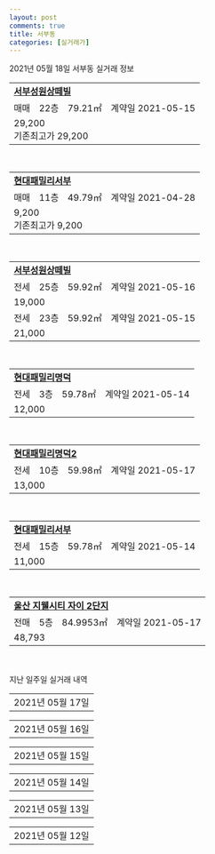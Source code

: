 ```yaml
---
layout: post
comments: true
title: 서부동
categories: [실거래가]
---
```


2021년 05월 18일 서부동 실거래 정보

<table>
  <tr>
    <td colspan="4" style="font-weight: bold;"><a href="https://search.naver.com/search.naver?query=서부성원상떼빌">서부성원상떼빌</a></td>
  </tr>
    
  <tr>
    <td>매매</td>
    <td>22층</td>
    <td>79.21㎡</td>
    <td>계약일 2021-05-15</td>
  </tr>
  <tr>
    <td colspan="4">29,200<br>기존최고가 29,200</td>
  </tr>
    
</table>
<br>
<table>
  <tr>
    <td colspan="4" style="font-weight: bold;"><a href="https://search.naver.com/search.naver?query=현대패밀리서부">현대패밀리서부</a></td>
  </tr>
    
  <tr>
    <td>매매</td>
    <td>11층</td>
    <td>49.79㎡</td>
    <td>계약일 2021-04-28</td>
  </tr>
  <tr>
    <td colspan="4">9,200<br>기존최고가 9,200</td>
  </tr>
    
</table>
<br>
<table>
  <tr>
    <td colspan="4" style="font-weight: bold;"><a href="https://search.naver.com/search.naver?query=서부성원상떼빌">서부성원상떼빌</a></td>
  </tr>
    
  <tr>
    <td>전세</td>
    <td>25층</td>
    <td>59.92㎡</td>
    <td>계약일 2021-05-16</td>
  </tr>
  <tr>
    <td colspan="4">19,000</td>
  </tr>
    
  <tr>
    <td>전세</td>
    <td>23층</td>
    <td>59.92㎡</td>
    <td>계약일 2021-05-15</td>
  </tr>
  <tr>
    <td colspan="4">21,000</td>
  </tr>
    
</table>
<br>
<table>
  <tr>
    <td colspan="4" style="font-weight: bold;"><a href="https://search.naver.com/search.naver?query=현대패밀리명덕">현대패밀리명덕</a></td>
  </tr>
    
  <tr>
    <td>전세</td>
    <td>3층</td>
    <td>59.78㎡</td>
    <td>계약일 2021-05-14</td>
  </tr>
  <tr>
    <td colspan="4">12,000</td>
  </tr>
    
</table>
<br>
<table>
  <tr>
    <td colspan="4" style="font-weight: bold;"><a href="https://search.naver.com/search.naver?query=현대패밀리명덕2">현대패밀리명덕2</a></td>
  </tr>
    
  <tr>
    <td>전세</td>
    <td>10층</td>
    <td>59.98㎡</td>
    <td>계약일 2021-05-17</td>
  </tr>
  <tr>
    <td colspan="4">13,000</td>
  </tr>
    
</table>
<br>
<table>
  <tr>
    <td colspan="4" style="font-weight: bold;"><a href="https://search.naver.com/search.naver?query=현대패밀리서부">현대패밀리서부</a></td>
  </tr>
    
  <tr>
    <td>전세</td>
    <td>15층</td>
    <td>59.78㎡</td>
    <td>계약일 2021-05-14</td>
  </tr>
  <tr>
    <td colspan="4">11,000</td>
  </tr>
    
</table>
<br>
<table>
  <tr>
    <td colspan="4" style="font-weight: bold;"><a href="https://search.naver.com/search.naver?query=울산 지웰시티 자이 2단지">울산 지웰시티 자이 2단지</a></td>
  </tr>
    
  <tr>
    <td>전매</td>
    <td>5층</td>
    <td>84.9953㎡</td>
    <td>계약일 2021-05-17</td>
  </tr>
  <tr>
    <td colspan="4">48,793</td>
  </tr>
    
</table>
    
<div style="margin-top: 50px; margin-bottom: 13px">지난 일주일 실거래 내역</div>

  <table style="width: 100%; margin-bottom: 1px">
      <tr class="header">
        <td>2021년 05월 17일</td>
      </tr>
      <tr class="child" style="display: none">
        <td>
            
        <table>
          <tr>
            <td colspan="4" style="font-weight: bold;"><a href="https://search.naver.com/search.naver?query=현대패밀리명덕">현대패밀리명덕</a></td>
          </tr>

          <tr>
            <td>매매</td>
            <td>13층</td>
            <td>59.78㎡</td>
            <td>계약일 2021-05-07</td>
          </tr>
          <tr>
            <td colspan="4">13,700<br>기존최고가 13,700</td>
          </tr>
    
        </table>
        <table style="margin-top: 5px">
          <tr>
            <td colspan="4" style="font-weight: bold;"><a href="https://search.naver.com/search.naver?query=울산 지웰시티 자이 1단지">울산 지웰시티 자이 1단지</a></td>
          </tr>
    
          <tr>
            <td>전매</td>
            <td>30층</td>
            <td>84.9957㎡</td>
            <td>계약일 2021-05-04</td>
          </tr>
          <tr>
            <td colspan="4">58,520</td>
          </tr>
    
          <tr>
            <td>전매</td>
            <td>24층</td>
            <td>84.9957㎡</td>
            <td>계약일 2021-05-05</td>
          </tr>
          <tr>
            <td colspan="4">58,120</td>
          </tr>
    
          <tr>
            <td>전매</td>
            <td>17층</td>
            <td>84.9957㎡</td>
            <td>계약일 2021-05-15</td>
          </tr>
          <tr>
            <td colspan="4">56,162</td>
          </tr>
    
          <tr>
            <td>전매</td>
            <td>13층</td>
            <td>84.9957㎡</td>
            <td>계약일 2021-05-16</td>
          </tr>
          <tr>
            <td colspan="4">56,020</td>
          </tr>
    
          <tr>
            <td>전매</td>
            <td>25층</td>
            <td>84.9957㎡</td>
            <td>계약일 2021-05-13</td>
          </tr>
          <tr>
            <td colspan="4">55,723</td>
          </tr>
    
          <tr>
            <td>전매</td>
            <td>5층</td>
            <td>84.9976㎡</td>
            <td>계약일 2021-05-15</td>
          </tr>
          <tr>
            <td colspan="4">54,163</td>
          </tr>
    
          <tr>
            <td>전매</td>
            <td>13층</td>
            <td>84.9804㎡</td>
            <td>계약일 2021-05-12</td>
          </tr>
          <tr>
            <td colspan="4">53,870</td>
          </tr>
    
          <tr>
            <td>전매</td>
            <td>22층</td>
            <td>84.9957㎡</td>
            <td>계약일 2021-05-11</td>
          </tr>
          <tr>
            <td colspan="4">53,420</td>
          </tr>
    
          <tr>
            <td>전매</td>
            <td>2층</td>
            <td>84.9976㎡</td>
            <td>계약일 2021-05-14</td>
          </tr>
          <tr>
            <td colspan="4">52,409</td>
          </tr>
    
          <tr>
            <td>전매</td>
            <td>1층</td>
            <td>84.9957㎡</td>
            <td>계약일 2021-05-16</td>
          </tr>
          <tr>
            <td colspan="4">50,710</td>
          </tr>
    
          <tr>
            <td>전매</td>
            <td>13층</td>
            <td>59.9933㎡</td>
            <td>계약일 2021-05-10</td>
          </tr>
          <tr>
            <td colspan="4">42,443</td>
          </tr>
    
          <tr>
            <td>전매</td>
            <td>6층</td>
            <td>59.9933㎡</td>
            <td>계약일 2021-04-20</td>
          </tr>
          <tr>
            <td colspan="4">41,510</td>
          </tr>
    
        </table>
        <table style="margin-top: 5px">
          <tr>
            <td colspan="4" style="font-weight: bold;"><a href="https://search.naver.com/search.naver?query=울산 지웰시티 자이 2단지">울산 지웰시티 자이 2단지</a></td>
          </tr>
    
          <tr>
            <td>전매</td>
            <td>24층</td>
            <td>84.9957㎡</td>
            <td>계약일 2021-05-15</td>
          </tr>
          <tr>
            <td colspan="4">56,950</td>
          </tr>
    
          <tr>
            <td>전매</td>
            <td>18층</td>
            <td>84.9957㎡</td>
            <td>계약일 2021-05-16</td>
          </tr>
          <tr>
            <td colspan="4">55,374</td>
          </tr>
    
          <tr>
            <td>전매</td>
            <td>9층</td>
            <td>84.9839㎡</td>
            <td>계약일 2021-04-20</td>
          </tr>
          <tr>
            <td colspan="4">48,150</td>
          </tr>
    
        </table>
    
        </td>
      </tr>
  </table>
    
  <table style="width: 100%; margin-bottom: 1px">
      <tr class="header">
        <td>2021년 05월 16일</td>
      </tr>
      <tr class="child" style="display: none">
        <td>
            
        <table>
          <tr>
            <td colspan="4" style="font-weight: bold;"><a href="https://search.naver.com/search.naver?query=실거래정보없음">실거래정보없음</a></td>
          </tr>

        </table>
    
        </td>
      </tr>
  </table>
    
  <table style="width: 100%; margin-bottom: 1px">
      <tr class="header">
        <td>2021년 05월 15일</td>
      </tr>
      <tr class="child" style="display: none">
        <td>
            
        <table>
          <tr>
            <td colspan="4" style="font-weight: bold;"><a href="https://search.naver.com/search.naver?query=서영골든">서영골든</a></td>
          </tr>

          <tr>
            <td>매매</td>
            <td>6층</td>
            <td>76.6638㎡</td>
            <td>계약일 2021-04-21</td>
          </tr>
          <tr>
            <td colspan="4">14,300<br>기존최고가 14,300</td>
          </tr>
    
        </table>
        <table style="margin-top: 5px">
          <tr>
            <td colspan="4" style="font-weight: bold;"><a href="https://search.naver.com/search.naver?query=현대패밀리서부">현대패밀리서부</a></td>
          </tr>
    
          <tr>
            <td>매매</td>
            <td>10층</td>
            <td>49.79㎡</td>
            <td>계약일 2021-05-08</td>
          </tr>
          <tr>
            <td colspan="4">10,000<br>기존최고가 10,000</td>
          </tr>
    
        </table>
        <table style="margin-top: 5px">
          <tr>
            <td colspan="4" style="font-weight: bold;"><a href="https://search.naver.com/search.naver?query=서부성원상떼빌">서부성원상떼빌</a></td>
          </tr>
    
          <tr>
            <td>전세</td>
            <td>19층</td>
            <td>114.03㎡</td>
            <td>계약일 2021-04-03</td>
          </tr>
          <tr>
            <td colspan="4">35,000</td>
          </tr>
    
        </table>
        <table style="margin-top: 5px">
          <tr>
            <td colspan="4" style="font-weight: bold;"><a href="https://search.naver.com/search.naver?query=현대패밀리서부">현대패밀리서부</a></td>
          </tr>
    
          <tr>
            <td>월세</td>
            <td>2층</td>
            <td>49.85㎡</td>
            <td>계약일 2021-04-13</td>
          </tr>
          <tr>
            <td colspan="4">20 (2,500)</td>
          </tr>
    
        </table>
        <table style="margin-top: 5px">
          <tr>
            <td colspan="4" style="font-weight: bold;"><a href="https://search.naver.com/search.naver?query=울산 지웰시티 자이 1단지">울산 지웰시티 자이 1단지</a></td>
          </tr>
    
          <tr>
            <td>전매</td>
            <td>3층</td>
            <td>84.9804㎡</td>
            <td>계약일 2021-05-13</td>
          </tr>
          <tr>
            <td colspan="4">49,034</td>
          </tr>
    
          <tr>
            <td>전매</td>
            <td>27층</td>
            <td>59.9908㎡</td>
            <td>계약일 2021-05-10</td>
          </tr>
          <tr>
            <td colspan="4">40,980</td>
          </tr>
    
        </table>
        <table style="margin-top: 5px">
          <tr>
            <td colspan="4" style="font-weight: bold;"><a href="https://search.naver.com/search.naver?query=울산 지웰시티 자이 2단지">울산 지웰시티 자이 2단지</a></td>
          </tr>
    
          <tr>
            <td>전매</td>
            <td>18층</td>
            <td>84.9976㎡</td>
            <td>계약일 2021-05-12</td>
          </tr>
          <tr>
            <td colspan="4">57,294</td>
          </tr>
    
          <tr>
            <td>전매</td>
            <td>15층</td>
            <td>84.9976㎡</td>
            <td>계약일 2021-05-10</td>
          </tr>
          <tr>
            <td colspan="4">55,370</td>
          </tr>
    
        </table>
    
        </td>
      </tr>
  </table>
    
  <table style="width: 100%; margin-bottom: 1px">
      <tr class="header">
        <td>2021년 05월 14일</td>
      </tr>
      <tr class="child" style="display: none">
        <td>
            
        <table>
          <tr>
            <td colspan="4" style="font-weight: bold;"><a href="https://search.naver.com/search.naver?query=현대패밀리서부">현대패밀리서부</a></td>
          </tr>

          <tr>
            <td>전세</td>
            <td>8층</td>
            <td>49.79㎡</td>
            <td>계약일 2021-05-12</td>
          </tr>
          <tr>
            <td colspan="4">7,500<br>기존최고가 None</td>
          </tr>
    
        </table>
        <table style="margin-top: 5px">
          <tr>
            <td colspan="4" style="font-weight: bold;"><a href="https://search.naver.com/search.naver?query=울산 지웰시티 자이 1단지">울산 지웰시티 자이 1단지</a></td>
          </tr>
    
          <tr>
            <td>전매</td>
            <td>28층</td>
            <td>84.9957㎡</td>
            <td>계약일 2021-05-13</td>
          </tr>
          <tr>
            <td colspan="4">55,353</td>
          </tr>
    
          <tr>
            <td>전매</td>
            <td>6층</td>
            <td>84.9957㎡</td>
            <td>계약일 2021-05-08</td>
          </tr>
          <tr>
            <td colspan="4">52,563</td>
          </tr>
    
        </table>
        <table style="margin-top: 5px">
          <tr>
            <td colspan="4" style="font-weight: bold;"><a href="https://search.naver.com/search.naver?query=울산 지웰시티 자이 2단지">울산 지웰시티 자이 2단지</a></td>
          </tr>
    
          <tr>
            <td>전매</td>
            <td>14층</td>
            <td>84.9957㎡</td>
            <td>계약일 2021-05-08</td>
          </tr>
          <tr>
            <td colspan="4">57,133</td>
          </tr>
    
        </table>
    
        </td>
      </tr>
  </table>
    
  <table style="width: 100%; margin-bottom: 1px">
      <tr class="header">
        <td>2021년 05월 13일</td>
      </tr>
      <tr class="child" style="display: none">
        <td>
            
        <table>
          <tr>
            <td colspan="4" style="font-weight: bold;"><a href="https://search.naver.com/search.naver?query=서영골든">서영골든</a></td>
          </tr>

          <tr>
            <td>매매</td>
            <td>12층</td>
            <td>84.9563㎡</td>
            <td>계약일 2021-05-01</td>
          </tr>
          <tr>
            <td colspan="4">20,900<br>기존최고가 20,900</td>
          </tr>
    
        </table>
        <table style="margin-top: 5px">
          <tr>
            <td colspan="4" style="font-weight: bold;"><a href="https://search.naver.com/search.naver?query=현대패밀리명덕">현대패밀리명덕</a></td>
          </tr>
    
          <tr>
            <td>매매</td>
            <td>2층</td>
            <td>59.78㎡</td>
            <td>계약일 2021-05-12</td>
          </tr>
          <tr>
            <td colspan="4">14,450<br>기존최고가 14,800</td>
          </tr>
    
        </table>
        <table style="margin-top: 5px">
          <tr>
            <td colspan="4" style="font-weight: bold;"><a href="https://search.naver.com/search.naver?query=현대패밀리서부">현대패밀리서부</a></td>
          </tr>
    
          <tr>
            <td>전세</td>
            <td>11층</td>
            <td>59.78㎡</td>
            <td>계약일 2021-03-04</td>
          </tr>
          <tr>
            <td colspan="4">9,800</td>
          </tr>
    
        </table>
        <table style="margin-top: 5px">
          <tr>
            <td colspan="4" style="font-weight: bold;"><a href="https://search.naver.com/search.naver?query=울산 지웰시티 자이 2단지">울산 지웰시티 자이 2단지</a></td>
          </tr>
    
          <tr>
            <td>전매</td>
            <td>24층</td>
            <td>84.9957㎡</td>
            <td>계약일 2021-05-12</td>
          </tr>
          <tr>
            <td colspan="4">53,270</td>
          </tr>
    
        </table>
    
        </td>
      </tr>
  </table>
    
  <table style="width: 100%; margin-bottom: 1px">
      <tr class="header">
        <td>2021년 05월 12일</td>
      </tr>
      <tr class="child" style="display: none">
        <td>
            
        <table>
          <tr>
            <td colspan="4" style="font-weight: bold;"><a href="https://search.naver.com/search.naver?query=서부성원상떼빌">서부성원상떼빌</a></td>
          </tr>

          <tr>
            <td>매매</td>
            <td>24층</td>
            <td>59.92㎡</td>
            <td>계약일 2021-05-09</td>
          </tr>
          <tr>
            <td colspan="4">23,000<br>기존최고가 23,000</td>
          </tr>
    
        </table>
        <table style="margin-top: 5px">
          <tr>
            <td colspan="4" style="font-weight: bold;"><a href="https://search.naver.com/search.naver?query=현대패밀리명덕">현대패밀리명덕</a></td>
          </tr>
    
          <tr>
            <td>매매</td>
            <td>10층</td>
            <td>59.78㎡</td>
            <td>계약일 2021-05-09</td>
          </tr>
          <tr>
            <td colspan="4">16,900<br>기존최고가 16,900</td>
          </tr>
    
          <tr>
            <td>매매</td>
            <td>2층</td>
            <td>59.78㎡</td>
            <td>계약일 2021-05-08</td>
          </tr>
          <tr>
            <td colspan="4">14,800<br>기존최고가 14,800</td>
          </tr>
    
        </table>
        <table style="margin-top: 5px">
          <tr>
            <td colspan="4" style="font-weight: bold;"><a href="https://search.naver.com/search.naver?query=현대패밀리서부2">현대패밀리서부2</a></td>
          </tr>
    
          <tr>
            <td>매매</td>
            <td>8층</td>
            <td>84.97㎡</td>
            <td>계약일 2021-05-11</td>
          </tr>
          <tr>
            <td colspan="4">26,800<br>기존최고가 26,800</td>
          </tr>
    
        </table>
        <table style="margin-top: 5px">
          <tr>
            <td colspan="4" style="font-weight: bold;"><a href="https://search.naver.com/search.naver?query=현대패밀리명덕">현대패밀리명덕</a></td>
          </tr>
    
          <tr>
            <td>월세</td>
            <td>7층</td>
            <td>59.78㎡</td>
            <td>계약일 2021-05-04</td>
          </tr>
          <tr>
            <td colspan="4">42 (500)<br>기존최고가 16,000 (500)</td>
          </tr>
    
        </table>
        <table style="margin-top: 5px">
          <tr>
            <td colspan="4" style="font-weight: bold;"><a href="https://search.naver.com/search.naver?query=울산 지웰시티 자이 1단지">울산 지웰시티 자이 1단지</a></td>
          </tr>
    
          <tr>
            <td>전매</td>
            <td>13층</td>
            <td>59.9908㎡</td>
            <td>계약일 2021-05-10</td>
          </tr>
          <tr>
            <td colspan="4">40,617</td>
          </tr>
    
        </table>
        <table style="margin-top: 5px">
          <tr>
            <td colspan="4" style="font-weight: bold;"><a href="https://search.naver.com/search.naver?query=울산 지웰시티 자이 2단지">울산 지웰시티 자이 2단지</a></td>
          </tr>
    
          <tr>
            <td>전매</td>
            <td>19층</td>
            <td>84.9953㎡</td>
            <td>계약일 2021-05-03</td>
          </tr>
          <tr>
            <td colspan="4">52,813</td>
          </tr>
    
          <tr>
            <td>전매</td>
            <td>16층</td>
            <td>84.9839㎡</td>
            <td>계약일 2021-05-04</td>
          </tr>
          <tr>
            <td colspan="4">52,625</td>
          </tr>
    
        </table>
    
        </td>
      </tr>
  </table>
    

